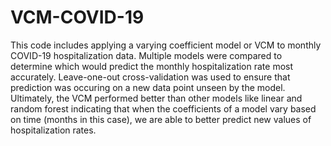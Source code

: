 # VCM-COVID-19

This code includes applying a varying coefficient model or VCM to monthly COVID-19 hospitalization data. Multiple models were compared to determine which would predict the monthly hospitalization rate most accurately. Leave-one-out cross-validation was used to ensure that prediction was occuring on a new data point unseen by the model. Ultimately, the VCM performed better than other models like linear and random forest indicating that when the coefficients of a model vary based on time (months in this case), we are able to better predict new values of hospitalization rates. 
